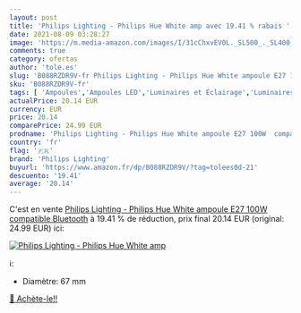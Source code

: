 ```yaml
---
layout: post
title: 'Philips Lighting - Philips Hue White amp avec 19.41 % rabais '
date: 2021-08-09 03:28:27
image: 'https://m.media-amazon.com/images/I/31cChxvEV0L._SL500_._SL400_.jpg'
comments: true
category: ofertas
author: 'tole.es'
slug: 'B088RZDR9V-fr Philips Lighting - Philips Hue White ampoule E27 100W...'
sku: 'B088RZDR9V-fr'
tags: [ 'Ampoules','Ampoules LED','Luminaires et Éclairage','Luminaires et éclairage','philips lighting', ]
actualPrice: 20.14 EUR
currency: EUR
price: 20.14
comparePrice: 24.99 EUR
prodname: 'Philips Lighting - Philips Hue White ampoule E27 100W  compatible Bluetooth'
country: 'fr'
flag: '🇫🇷'
brand: 'Philips Lighting'
buyurl: 'https://www.amazon.fr/dp/B088RZDR9V/?tag=tolees0d-21'
descuento: '19.41'
average: '20.14'
---
```


C'est en vente [Philips Lighting - Philips Hue White ampoule E27 100W  compatible Bluetooth](https://www.amazon.fr/dp/B088RZDR9V/?tag=tolees0d-21)  à  19.41 % de réduction, prix final  20.14 EUR (original: 24.99 EUR) ici:

[![Philips Lighting - Philips Hue White amp](https://m.media-amazon.com/images/I/31cChxvEV0L._SL500_._SL400_.jpg)](https://www.amazon.fr/dp/B088RZDR9V/?tag=tolees0d-21)

ℹ️:

- Diamètre: 67 mm

[🛒 Achète-le!!](https://www.amazon.fr/dp/B088RZDR9V/?tag=tolees0d-21)
